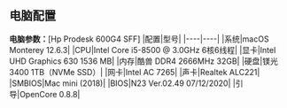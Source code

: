 ## 电脑配置
**电脑参数：**[Hp Prodesk 600G4 SFF]
|配置|型号|
|----|----|
|系统|macOS Monterey 12.6.3|
|CPU|Intel Core i5-8500 @ 3.0GHz 6核6线程|
|显卡|Intel UHD Graphics 630 1536 MB|
|内存|酷兽 DDR4 2666MHz 32GB|
|硬盘|镁光 3400 1TB（NVMe SSD）|
|网卡|Intel AC 7265|
|声卡|Realtek ALC221|
|SMBIOS|Mac mini (2018)| 
|BIOS|N23 Ver.02.49 07/12/2020| 
|引导|OpenCore 0.8.8| 
